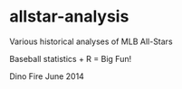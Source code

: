 allstar-analysis
================

Various historical analyses of MLB All-Stars

Baseball statistics + R = Big Fun!

Dino Fire
June 2014
